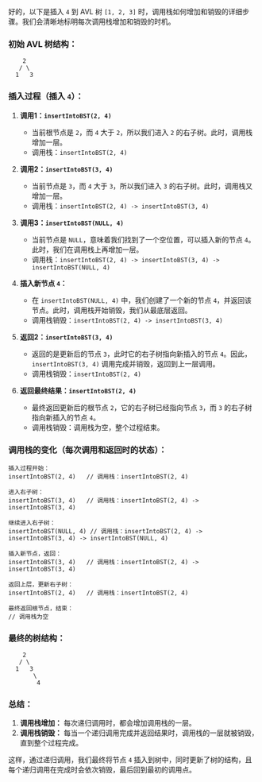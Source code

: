好的，以下是插入 `4` 到 AVL 树 `[1, 2, 3]` 时，调用栈如何增加和销毁的详细步骤。我们会清晰地标明每次调用栈增加和销毁的时机。

### 初始 AVL 树结构：
```
    2
   / \
  1   3
```

### 插入过程（插入 `4`）：

1. **调用1：`insertIntoBST(2, 4)`**
    - 当前根节点是 `2`，而 `4` 大于 `2`，所以我们进入 `2` 的右子树。此时，调用栈增加一层。
    - 调用栈：`insertIntoBST(2, 4)`

2. **调用2：`insertIntoBST(3, 4)`**
    - 当前节点是 `3`，而 `4` 大于 `3`，所以我们进入 `3` 的右子树。此时，调用栈又增加一层。
    - 调用栈：`insertIntoBST(2, 4) -> insertIntoBST(3, 4)`

3. **调用3：`insertIntoBST(NULL, 4)`**
    - 当前节点是 `NULL`，意味着我们找到了一个空位置，可以插入新的节点 `4`。此时，我们在调用栈上再增加一层。
    - 调用栈：`insertIntoBST(2, 4) -> insertIntoBST(3, 4) -> insertIntoBST(NULL, 4)`

4. **插入新节点 `4`：**
    - 在 `insertIntoBST(NULL, 4)` 中，我们创建了一个新的节点 `4`，并返回该节点。此时，调用栈开始销毁，我们从最底层返回。
    - 调用栈销毁：`insertIntoBST(2, 4) -> insertIntoBST(3, 4)`

5. **返回2：`insertIntoBST(3, 4)`**
    - 返回的是更新后的节点 `3`，此时它的右子树指向新插入的节点 `4`。因此，`insertIntoBST(3, 4)` 调用完成并销毁，返回到上一层调用。
    - 调用栈销毁：`insertIntoBST(2, 4)`

6. **返回最终结果：`insertIntoBST(2, 4)`**
    - 最终返回更新后的根节点 `2`，它的右子树已经指向节点 `3`，而 `3` 的右子树指向新插入的节点 `4`。
    - 调用栈销毁：调用栈为空，整个过程结束。

### 调用栈的变化（每次调用和返回时的状态）：

```
插入过程开始：
insertIntoBST(2, 4)   // 调用栈：insertIntoBST(2, 4)

进入右子树：
insertIntoBST(3, 4)   // 调用栈：insertIntoBST(2, 4) -> insertIntoBST(3, 4)

继续进入右子树：
insertIntoBST(NULL, 4) // 调用栈：insertIntoBST(2, 4) -> insertIntoBST(3, 4) -> insertIntoBST(NULL, 4)

插入新节点，返回：
insertIntoBST(3, 4)   // 调用栈：insertIntoBST(2, 4) -> insertIntoBST(3, 4)

返回上层，更新右子树：
insertIntoBST(2, 4)   // 调用栈：insertIntoBST(2, 4)

最终返回根节点，结束：
// 调用栈为空
```

### 最终的树结构：
```
    2
   / \
  1   3
       \
        4
```

### 总结：
1. **调用栈增加：** 每次递归调用时，都会增加调用栈的一层。
2. **调用栈销毁：** 每当一个递归调用完成并返回结果时，调用栈的一层就被销毁，直到整个过程完成。

这样，通过递归调用，我们最终将节点 `4` 插入到树中，同时更新了树的结构，且每个递归调用在完成时会依次销毁，最后回到最初的调用点。
